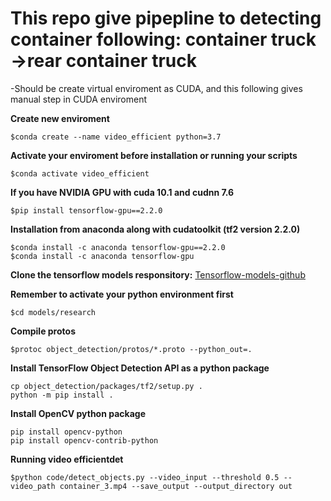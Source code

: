 # This repo give pipepline to detecting container following: container truck ->rear container truck

-Should be create virtual enviroment as CUDA, and this following gives manual step in CUDA enviroment

**Create new enviroment**

    $conda create --name video_efficient python=3.7

**Activate your enviroment before installation or running your scripts**

    $conda activate video_efficient

**If you have NVIDIA GPU with cuda 10.1 and cudnn 7.6**

    $pip install tensorflow-gpu==2.2.0

**Installation from anaconda along with cudatoolkit (tf2 version 2.2.0)**

    $conda install -c anaconda tensorflow-gpu==2.2.0
    $conda install -c anaconda tensorflow-gpu

**Clone the tensorflow models responsitory:** [Tensorflow-models-github](https://github.com/tensorflow/models.git)

**Remember to activate your python environment first**

    $cd models/research

**Compile protos**

    $protoc object_detection/protos/*.proto --python_out=.

**Install TensorFlow Object Detection API as a python package**
```
cp object_detection/packages/tf2/setup.py .
python -m pip install .
```


**Install OpenCV python package**
```
pip install opencv-python
pip install opencv-contrib-python
```

**Running video efficientdet**

    $python code/detect_objects.py --video_input --threshold 0.5 --video_path container_3.mp4 --save_output --output_directory out

